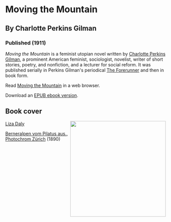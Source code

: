 # Moving the Mountain
## By Charlotte Perkins Gilman
### Published (1911)

  *Moving the Mountain* is a feminist utopian novel written by [Charlotte
  Perkins Gilman](https://en.wikipedia.org/wiki/Charlotte_Perkins_Gilman),
  a prominent American feminist, sociologist, novelist, writer of short
  stories, poetry, and nonfiction, and a lecturer for social reform. It
  was published serially in Perkins Gilman's periodical [The
  Forerunner](http://www.charlotteperkinsgilman.com/2008/05/forerunner-11-forerunner-advertisement.html)
  and then in book form.

Read [Moving the Mountain](https://lizadaly.github.io/utopia-novels/books/moving-the-mountain/moving-the-mountain.html) in a web browser.

Download an [EPUB ebook version](https://lizadaly.github.io/utopia-novels/books/moving-the-mountain/moving-the-mountain.epub).

## Book cover
<img src="https://lizadaly.github.io/utopia-novels/books/moving-the-mountain/cover.png" height="300" align="right">

[Liza Daly](https://lizadaly.com)

[Berneralpen vom Pilatus aus., Photochrom
Zürich](https://www.rijksmuseum.nl/en/my/collections/141--mattie-boom/colormania/objecten#/RP-F-F01156-DJ,13)
(1890)
